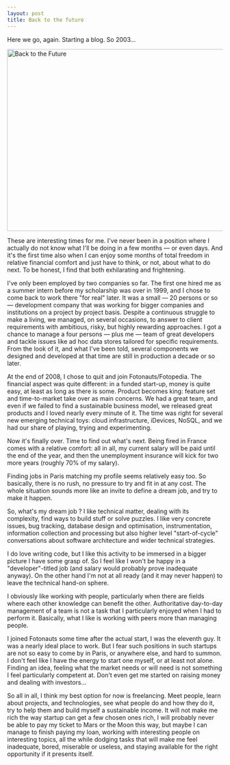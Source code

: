 ```yaml
---
layout: post
title: Back to the future
---
```


Here we go, again. Starting a blog. So 2003...

<a href="https://www.flickr.com/photos/garryknight/7468560478" title="Back to the Future by Garry Knight, on Flickr"><img src="https://farm8.staticflickr.com/7264/7468560478_5af440a0c9_z.jpg" width="640" height="424" alt="Back to the Future"></a>

These are interesting times for me. I've never been in a position where I actually do not know what
I'll be doing in a few months — or even days. And it's the first time also when I can enjoy some months of total 
freedom in relative financial comfort and just have to think, or not, about what to do next.
To be honest, I find that both exhilarating and frightening.

I've only been employed by two companies so far. The first one hired me as a summer intern before my scholarship was
over in 1999, and I chose to come back to work there "for real" later. It was a small — 20 persons or so — development
company that was working for bigger companies and institutions on a project by project basis.
Despite a continuous struggle to make a living, we managed, on several occasions, to answer to client requirements
with ambitious, risky, but highly rewarding approaches. I got a chance to manage a four persons — plus me — team of
great developers and tackle issues like ad hoc data stores tailored for specific requirements.
From the look of it, and what I've been told, several components we designed and developed at that time are still
in production a decade or so later.

At the end of 2008, I chose to quit and join Fotonauts/Fotopedia.
The financial aspect was quite different: in a funded start-up, money is quite easy, at least as long as there is some.
Product becomes king: feature set and time-to-market take over as main concerns. We had a great team, and even if
we failed to find a sustainable business model, we released great products and I loved nearly every minute of it.
The time was right for several new emerging technical toys: cloud infrastructure, iDevices, NoSQL, and we had our
share of playing, trying and experimenting.

Now it's finally over. Time to find out what's next. Being fired in France comes with a relative comfort: all in all,
my current salary will be paid until the end of the year, and then the unemployment insurance will kick for two more
years (roughly 70% of my salary).

Finding jobs in Paris matching my profile seems relatively easy too. So basically, there is no rush, no pressure to try
and fit in at any cost. The whole situation sounds more like an invite to define a dream job, and try to make it
happen.

So, what's my dream job ? I like technical matter, dealing with its complexity, find ways to build stuff or solve
puzzles. I like very concrete issues, bug tracking, database design and optimisation, instrumentation,
information collection and processing but also higher level "start-of-cycle" conversations about software architecture
and wider technical strategies.

I do love writing code, but I like this activity to be immersed in a bigger picture I have some grasp of.
So I feel like I won't be happy in a "developer"-titled job (and salary would probably prove inadequate anyway). On the
other hand I'm not at all ready (and it may never happen) to leave the technical hand-on sphere.

I obviously like working with people, particularly when there are fields where each other knowledge can benefit the
other. Authoritative day-to-day management of a team is not a task that I particularly enjoyed when I had to perform
it. Basically, what I like is working with peers more than managing people.

I joined Fotonauts some time after the actual start, I was the eleventh guy. It was a nearly ideal
place to work. But I fear such positions in such startups are not so easy to come by in Paris, or anywhere else, and
hard to summon. I don't feel like I have the energy to start one myself, or at least not alone. Finding an idea,
feeling what the market needs or will need is not something I feel particularly competent at. Don't even get me started
on raising money and dealing with investors...

So all in all, I think my best option for now is freelancing. Meet people, learn about projects, and technologies,
see what people do and how they do it, try to help them and build myself a sustainable income.
It will not make me rich the way startup can get a few chosen ones rich, I will probably never be able to pay my
ticket to Mars or the Moon this way, but maybe I can manage to finish paying my loan, working with interesting people
on interesting topics, all the while dodging tasks that will make me feel inadequate, bored, miserable or useless, and
staying available for the right opportunity if it presents itself.
